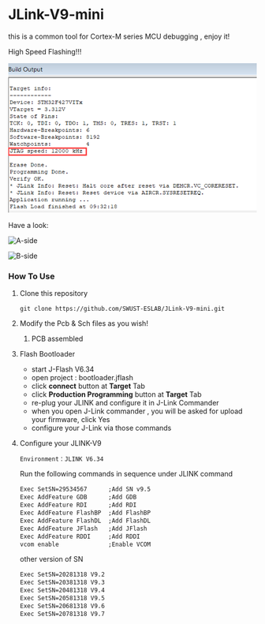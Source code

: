 # JLink-V9-mini
this is a common tool for Cortex-M series MCU debugging , enjoy it!

High Speed Flashing!!!

![A-side](https://github.com/SWUST-ESLAB/JLink-V9-mini/blob/main/2.Pics/Speed.png)

Have a look:

![A-side](https://github.com/SWUST-ESLAB/JLink-V9-mini/blob/main/2.Pics/jlink-front.png)

![B-side](https://github.com/SWUST-ESLAB/JLink-V9-mini/blob/main/2.Pics/jlink-back.png)

### How To Use

1. Clone this repository

   ```shell
   git clone https://github.com/SWUST-ESLAB/JLink-V9-mini.git
   ```

2. Modify the Pcb & Sch files as you wish!

   1. PCB assembled

3. Flash Bootloader

   - start J-Flash V6.34
   - open project : bootloader.jflash
   - click **connect** button at **Target** Tab
   - click **Production Programming** button at **Target** Tab
   - re-plug your JLINK and configure it in J-Link Commander
   - when you open J-Link commander , you will be asked for upload your firmware, click Yes
   - configure your J-Link via those commands

4. Configure your JLINK-V9

   ```
   Environment：JLINK V6.34
   ```

   Run the following commands in sequence under JLINK command

   ```shell
   Exec SetSN=29534567      ;Add SN v9.5
   Exec AddFeature GDB      ;Add GDB 
   Exec AddFeature RDI      ;Add RDI 
   Exec AddFeature FlashBP  ;Add FlashBP  
   Exec AddFeature FlashDL  ;Add FlashDL 
   Exec AddFeature JFlash   ;Add JFlash 
   Exec AddFeature RDDI     ;Add RDDI
   vcom enable              ;Enable VCOM
   ```

   other version of SN

   ```shell
   Exec SetSN=20281318 V9.2
   Exec SetSN=20381318 V9.3
   Exec SetSN=20481318 V9.4
   Exec SetSN=20581318 V9.5
   Exec SetSN=20681318 V9.6
   Exec SetSN=20781318 V9.7
   ```

   

